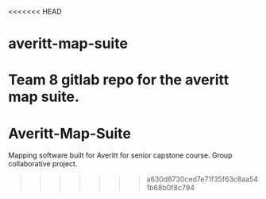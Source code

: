 <<<<<<< HEAD
# averitt-map-suite

Team 8 gitlab repo for the averitt map suite.
=======
# Averitt-Map-Suite
Mapping software built for Averitt for senior capstone course.  Group collaborative project.
>>>>>>> a630d8730ced7e71f35f63c8aa541b68b0f8c794

